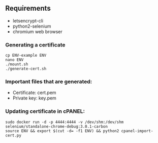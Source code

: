 ## Requirements

- letsencrypt-cli
- python2-selenium
- chromium web browser

### Generating a certificate

```
cp ENV-example ENV
nano ENV
./mount.sh
./generate-cert.sh
```

### Important files that are generated:
- Certificate: cert.pem
- Private key: key.pem

### Updating certificate in cPANEL:
```
sudo docker run -d -p 4444:4444 -v /dev/shm:/dev/shm selenium/standalone-chrome-debug:3.0.1-carbon
source ENV && export $(cut -d= -f1 ENV) && python2 cpanel-import-cert.py
```

